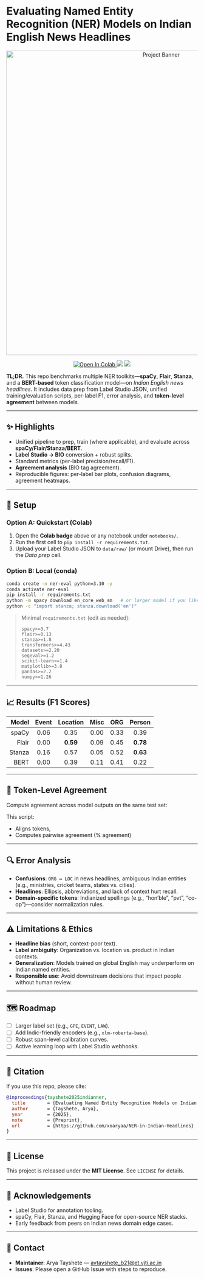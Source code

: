 # Evaluating Named Entity Recognition (NER) Models on Indian English News Headlines

<p align="center">
  <img src="assets/banner.png" alt="Project Banner" width="800">
</p>

<p align="center">
  <a href="https://colab.research.google.com/github/xoaryaa/NER-in-Indian-Headlines/blob/main/notebooks/aist_conf_clean.ipynb">
    <img src="https://colab.research.google.com/assets/colab-badge.svg" alt="Open In Colab">
  </a>
  <img src="https://img.shields.io/badge/python-3.10%2B-blue">
  <img src="https://img.shields.io/badge/license-MIT-green">
</p>

**TL;DR.** This repo benchmarks multiple NER toolkits—**spaCy**, **Flair**, **Stanza**, and a **BERT-based** token classification model—on *Indian English news headlines*. It includes data prep from Label Studio JSON, unified training/evaluation scripts, per-label F1, error analysis, and **token-level agreement** between models.

---

## ✨ Highlights
- Unified pipeline to prep, train (where applicable), and evaluate across **spaCy/Flair/Stanza/BERT**.
- **Label Studio → BIO** conversion + robust splits.
- Standard metrics (per-label precision/recall/F1).
- **Agreement analysis** (BIO tag agreement).
- Reproducible figures: per-label bar plots, confusion diagrams, agreement heatmaps.

---




## 🧰 Setup

### Option A: Quickstart (Colab)
1. Open the **Colab badge** above or any notebook under `notebooks/`.
2. Run the first cell to `pip install -r requirements.txt`.
3. Upload your Label Studio JSON to `data/raw/` (or mount Drive), then run the *Data prep* cell.

### Option B: Local (conda)
```bash
conda create -n ner-eval python=3.10 -y
conda activate ner-eval
pip install -r requirements.txt
python -m spacy download en_core_web_sm   # or larger model if you like
python -c "import stanza; stanza.download('en')"
```

> Minimal `requirements.txt` (edit as needed):
> ```
> spacy>=3.7
> flair>=0.13
> stanza>=1.8
> transformers>=4.43
> datasets>=2.20
> seqeval>=1.2
> scikit-learn>=1.4
> matplotlib>=3.8
> pandas>=2.2
> numpy>=1.26
> ```

---



## 📈 Results (F1 Scores)



| Model   | Event    | Location | Misc   | ORG    | Person | 
|--------:|:--------:|:--------:|:------:|:------:|:------:|
| spaCy   |  0.06    | 0.35     | 0.00   | 0.33   | 0.39   | 
| Flair   |  0.00    | **0.59**     | 0.09   | 0.45   | **0.78**   | 
| Stanza  |  0.16    | 0.57     | 0.05   | 0.52   | **0.63**   | 
| BERT    |  0.00    | 0.39     | 0.11   | 0.41   | 0.22   | 


---

## 🤝 Token-Level Agreement

Compute agreement across model outputs on the same test set:



This script:
- Aligns tokens,
- Computes pairwise agreement (% agreement)


---

## 🔍 Error Analysis
- **Confusions**: `ORG ↔️ LOC` in news headlines, ambiguous Indian entities (e.g., ministries, cricket teams, states vs. cities).  
- **Headlines**: Ellipsis, abbreviations, and lack of context hurt recall.  
- **Domain-specific tokens**: Indianized spellings (e.g., “hon’ble”, “pvt”, “co-op”)—consider normalization rules.

---

## ⚠️ Limitations & Ethics
- **Headline bias** (short, context-poor text).  
- **Label ambiguity**: Organization vs. location vs. product in Indian contexts.  
- **Generalization**: Models trained on global English may underperform on Indian named entities.  
- **Responsible use**: Avoid downstream decisions that impact people without human review.

---

## 🗺️ Roadmap
- [ ] Larger label set (e.g., `GPE`, `EVENT`, `LAW`).  
- [ ] Add Indic-friendly encoders (e.g., `xlm-roberta-base`).  
- [ ] Robust span-level calibration curves.  
- [ ] Active learning loop with Label Studio webhooks.

---

## 📜 Citation
If you use this repo, please cite:

```bibtex
@inproceedings{tayshete2025indianner,
  title        = {Evaluating Named Entity Recognition Models on Indian English News Headlines},
  author       = {Tayshete, Arya},
  year         = {2025},
  note         = {Preprint},
  url          = {https://github.com/xoaryaa/NER-in-Indian-Headlines}
}
```

---

## 📝 License
This project is released under the **MIT License**. See `LICENSE` for details.

---

## 🙌 Acknowledgements
- Label Studio for annotation tooling.
- spaCy, Flair, Stanza, and Hugging Face for open-source NER stacks.
- Early feedback from peers on Indian news domain edge cases.

---

## 📨 Contact
- **Maintainer**: Arya Tayshete — avtayshete_b21@et.vjti.ac.in  
- **Issues**: Please open a GitHub Issue with steps to reproduce.
